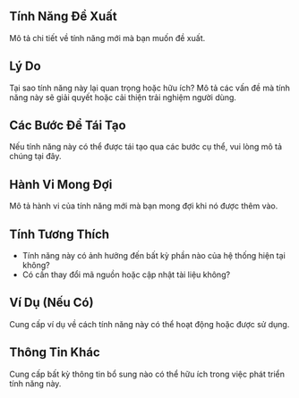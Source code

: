 ## Tính Năng Đề Xuất

Mô tả chi tiết về tính năng mới mà bạn muốn đề xuất.

## Lý Do

Tại sao tính năng này lại quan trọng hoặc hữu ích? Mô tả các vấn đề mà tính năng này sẽ giải quyết hoặc cải thiện trải nghiệm người dùng.

## Các Bước Để Tái Tạo

Nếu tính năng này có thể được tái tạo qua các bước cụ thể, vui lòng mô tả chúng tại đây.

## Hành Vi Mong Đợi

Mô tả hành vi của tính năng mới mà bạn mong đợi khi nó được thêm vào.

## Tính Tương Thích

- Tính năng này có ảnh hưởng đến bất kỳ phần nào của hệ thống hiện tại không?
- Có cần thay đổi mã nguồn hoặc cập nhật tài liệu không?

## Ví Dụ (Nếu Có)

Cung cấp ví dụ về cách tính năng này có thể hoạt động hoặc được sử dụng.

## Thông Tin Khác

Cung cấp bất kỳ thông tin bổ sung nào có thể hữu ích trong việc phát triển tính năng này.
